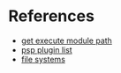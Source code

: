 # References

- [get execute module path](https://github.com/qwikrazor87/ps1doc/blob/master/src/main.c#L120)
- [psp plugin list](https://www.gamebrew.org/wiki/List_of_PSP_plugins)
- [file systems](https://www.psdevwiki.com/psp/Filesystem)
